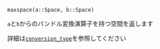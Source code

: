```
maxspace(a::Space, b::Space)
```

`a`と`b`からのバンドル変換演算子を持つ空間を返します

詳細は[`conversion_type`](@ref)を参照してください
